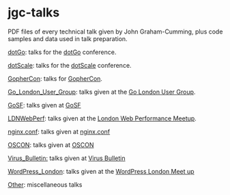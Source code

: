 jgc-talks
=========

PDF files of every technical talk given by John Graham-Cumming, plus
code samples and data used in talk preparation.

[dotGo](dotGo/): talks for the [dotGo](http://dotGo.eu) conference.

[dotScale](dotScale/): talks for the [dotScale](http://dotScale.io) conference.

[GopherCon](GopherCon/): talks for [GopherCon](http://gophercon.com/).

[Go_London_User_Group](Go_London_User_Group/): talks given at the [Go London User
Group](http://www.meetup.com/Go-London-User-Group/).

[GoSF](GoSF/): talks given at [GoSF](http://www.meetup.com/golangsf/)

[LDNWebPerf](LDNWebPerf/): talks given at the [London Web Performance Meetup](http://www.meetup.com/London-Web-Performance-Group/).

[nginx.conf](nginx.conf/): talks given at [nginx.conf](http://nginx.com/nginxconf/)

[OSCON](OSCON/): talks given at [OSCON](http://www.oscon.com/oscon2013/public/content/home)

[Virus_Bulletin:](Virus_Bulletin/) talks given at [Virus Bulletin](https://www.virusbtn.com/conference/index)

[WordPress_London](WordPress_London/): talks given at the [WordPress London Meet
up](http://www.meetup.com/London-WordPress/)

[Other](Other/): miscellaneous talks
